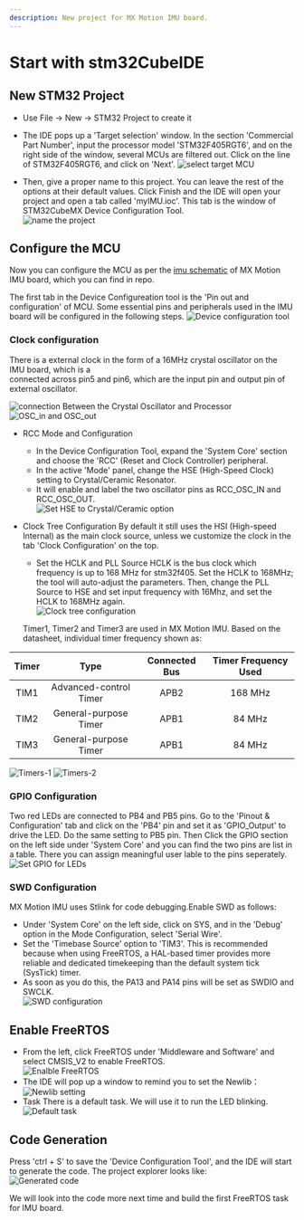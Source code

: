 ```yaml
---
description: New project for MX Motion IMU board.
---
```


# Start with stm32CubeIDE
## New STM32 Project
* Use File -> New -> STM32 Project to create it
* The IDE pops up a 'Target selection' window. In the section 'Commercial Part Number', input the processor model 'STM32F405RGT6', and on the right side of the window, several MCUs are filtered out. Click on the line of STM32F405RGT6, and click on 'Next'.
![select target MCU](image.png)

*  Then, give a proper name to this project. You can leave the rest of the options at their default values. Click Finish and the IDE will open your project and open a tab called 'myIMU.ioc'. This tab is the window of STM32CubeMX Device Configuration Tool.  
![name the project](image-1.png)

## Configure the MCU
Now you can configure the MCU as per the [imu schematic](https://github.com/leelili444/IMU/blob/main/Hardware/Schematic.pdf) of MX Motion IMU board, which you can find in repo.

The first tab in the Device Configureation tool is the 'Pin out and configuration' of MCU. Some essential pins and peripherals used in the IMU board will be configured in the following steps.
![Device configuration tool](image-2.png)
### Clock configuration
There is a external clock in the form of a 16MHz crystal oscillator on the IMU board, which is a  
connected across pin5 and pin6, which are the input pin and output pin of external oscillator.    

![connection Between the Crystal Oscillator and Processor](image-3.png)
![OSC_in and OSC_out](image-4.png)
* RCC Mode and Configuration
  * In the Device Configuration Tool, expand the 'System Core' section and choose the 'RCC' (Reset and Clock Controller) peripheral.
  * In the active 'Mode' panel, change the HSE (High-Speed Clock) setting to Crystal/Ceramic Resonator.
  * It will enable and label the two oscillator pins as RCC_OSC_IN and RCC_OSC_OUT.  
![Set HSE to Crystal/Ceramic option](image-5.png)
* Clock Tree Configuration
  By default it still uses the HSI (High-speed Internal) as the main clock source, unless we customize the clock in the tab 'Clock Configuration' on the top.
  * Set the HCLK and PLL Source
  HCLK is the bus clock which frequency is up to 168 MHz for stm32f405. Set the HCLK to 168MHz; the tool will auto-adjust the parameters. Then, change the PLL Source to HSE and set input frequency with 16Mhz, and set the HCLK to 168MHz again.  
  ![Clock tree configuration](image-6.png)  

  Timer1, Timer2 and Timer3 are used in MX Motion IMU. Based on the datasheet, individual timer frequency shown as:

| Timer | Type | Connected Bus | Timer Frequency Used |
| :---: | :---: | :---: | :---: |
| TIM1 | Advanced-control Timer | APB2 | 168 MHz |
| TIM2 | General-purpose Timer | APB1 | 84 MHz |
| TIM3 | General-purpose Timer | APB1 | 84 MHz |

![Timers-1](image-7.png)
![Timers-2](image-8.png)

### GPIO Configuration
Two red LEDs are connected to PB4 and PB5 pins.  Go to the 'Pinout & Configuration' tab and click on the 'PB4' pin and set it as 'GPIO_Output' to drive the LED. Do the same setting to PB5 pin. Then Click the GPIO section on the left side under 'System Core' and you can find the two pins are list in a table. There you can assign meaningful user lable to the pins seperately.
![Set GPIO for LEDs](image-9.png)

### SWD Configuration
MX Motion IMU uses Stlink for code debugging.Enable SWD as follows: 
* Under 'System Core' on the left side, click on SYS, and in the 'Debug' option in the Mode Configuration, select 'Serial Wire'. 
* Set the 'Timebase Source' option to 'TIM3'. This is recommended because when using FreeRTOS, a HAL-based timer provides more reliable and dedicated timekeeping than the default system tick (SysTick) timer.
* As soon as you do this, the PA13 and PA14 pins will be set as SWDIO and SWCLK.  
  ![SWD configuration](image-10.png)

## Enable FreeRTOS
* From the left, click FreeRTOS under 'Middleware and Software' and select CMSIS_V2 to enable FreeRTOS.    
![Enalble FreeRTOS](image-11.png)
* The IDE will pop up a window to remind you to set the Newlib：
  ![Newlib setting](image-12.png)
* Task
  There is a default task. We will use it to run the LED blinking.
  ![Default task](image-13.png)

## Code Generation
Press 'ctrl + S' to save the 'Device Configuration Tool', and the IDE will start to generate the code. The project explorer looks like:  
![Generated code](image-14.png)

We will look into the code more next time and build the first FreeRTOS task for IMU board.
  